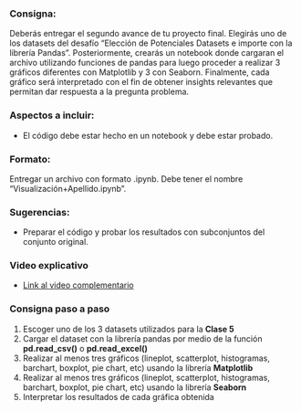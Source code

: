 ### Consigna:
Deberás entregar el segundo avance de tu proyecto final. Elegirás uno de los datasets del desafío “Elección de Potenciales Datasets e importe con la librería Pandas”. Posteriormente, crearás un notebook donde cargaran el archivo utilizando funciones de pandas para luego proceder a realizar 3 gráficos diferentes con Matplotlib y 3 con Seaborn. Finalmente, cada gráfico será interpretado con el fin de obtener insights relevantes que permitan dar respuesta a la pregunta problema.

### Aspectos a incluir:
- El código debe estar hecho en un notebook y debe estar probado.

### Formato:
Entregar un archivo con formato .ipynb. Debe tener el nombre “Visualización+Apellido.ipynb”. 

### Sugerencias:
-  Preparar el código y probar los resultados con subconjuntos del conjunto original.

### Video explicativo
- [Link al video complementario](https://drive.google.com/file/d/1mCVyfcewqeluqvezBuJ_ZqLOakT3P48n/view?usp=sharing)

### Consigna paso a paso
1. Escoger uno de los 3 datasets utilizados para la **Clase 5**
2. Cargar el dataset con la librería pandas por medio de la función **pd.read_csv()** o **pd.read_excel()**
3. Realizar al menos tres gráficos (lineplot, scatterplot, histogramas, barchart, boxplot, pie chart, etc) usando la librería **Matplotlib**
4. Realizar al menos tres gráficos (lineplot, scatterplot, histogramas, barchart, boxplot, pie chart, etc) usando la librería **Seaborn**
5. Interpretar los resultados de cada gráfica obtenida
